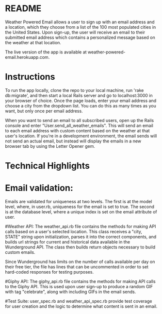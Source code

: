 # README

Weather Powered Email allows a user to sign up with an email address and a location, which they choose from a list of the 100 most populated cities in the United States. Upon sign-up, the user will receive an email to their submitted email address which contains a personalized message based on the weather at that location.

The live version of the app is available at weather-powered-email.herokuapp.com.

# Instructions

To run the app locally, clone the repo to your local machine, run 'rake db:migrate', and then start a local Rails server and go to localhost:3000 in your browser of choice. Once the page loads, enter your email address and choose a city from the dropdown list. You can do this as many times as you want, but only once per email address.

When you want to send an email to all subscribed users, open up the Rails console and enter "User.send_all_weather_emails". This will send an email to each email address with custom content based on the weather at that user's location. If you're in a development environment, the email sends will not send an actual email, but instead will display the emails in a new browser tab by using the Letter Opener gem. 


# Technical Highlights

# Email validation:
Emails are validated for uniqueness at two levels. The first is at the model level, where, in user.rb, uniqueness for the email is set to true. The second is at the database level, where a unique index is set on the email attribute of user.

#Weather API: 
The weather_api.rb file contains the methods for making API calls based on a user's selected location. This class receives a "city, STATE" string upon initialization, parses it into the correct components, and builds url strings for current and historical data available in the Wunderground API. The class then builds return objects necessary to build custom emails.

Since Wunderground has limits on the number of calls available per day on their free tier, the file has lines that can be uncommented in order to set hard-coded responses for testing purposes. 

#Giphy API: 
The giphy_api.rb file contains the methods for making API calls to the Giphy API. This is used upon user sign-up to produce a random GIF with tag "celebrate", along with including GIFs in the email sends. 

#Test Suite:
user_spec.rb and weather_api_spec.rb provide test coverage for user creation and the logic to determine what content is sent in an email. 


